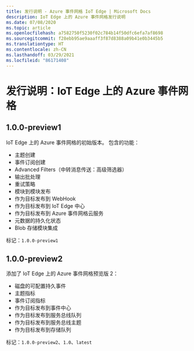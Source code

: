 ```yaml
---
title: 发行说明 - Azure 事件网格 IoT Edge | Microsoft Docs
description: IoT Edge 上的 Azure 事件网格发行说明
ms.date: 07/08/2020
ms.topic: article
ms.openlocfilehash: a7582750f5230f02c784b14f50dfc6efa7af8698
ms.sourcegitcommit: f28ebb95ae9aaaff3f87d8388a09b41e0b3445b5
ms.translationtype: HT
ms.contentlocale: zh-CN
ms.lasthandoff: 03/29/2021
ms.locfileid: "86171408"
---
```

# <a name="release-notes-azure-event-grid-on-iot-edge"></a>发行说明：IoT Edge 上的 Azure 事件网格

## <a name="100-preview1"></a>1.0.0-preview1

IoT Edge 上的 Azure 事件网格的初始版本。 包含的功能：

* 主题创建
* 事件订阅创建
* Advanced Filters（中转消息传送：高级筛选器）
* 输出批处理
* 重试策略
* 模块到模块发布
* 作为目标发布到 WebHook
* 作为目标发布到 IoT Edge 中心
* 作为目标发布到 Azure 事件网格云服务
* 元数据的持久化状态
* Blob 存储模块集成

标记：`1.0.0-preview1`

## <a name="100-preview2"></a>1.0.0-preview2

添加了 IoT Edge 上的 Azure 事件网格预览版 2：

* 磁盘的可配置持久事件
* 主题指标
* 事件订阅指标
* 作为目标发布到事件中心
* 作为目标发布到服务总线队列
* 作为目标发布到服务总线主题
* 作为目标发布到存储队列

标记：`1.0.0-preview2`、`1.0`、`latest`